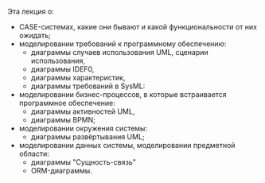 Эта лекция о:

- CASE-системах, какие они бывают и какой функциональности от них ожидать;
- моделировании требований к программному обеспечению:
  - диаграммы случаев использования UML, сценарии использования,
  - диаграммы IDEF0,
  - диаграммы характеристик,
  - диаграммы требований в SysML:
- моделировании бизнес-процессов, в которые встраивается программное обеспечение:
  - диаграммы активностей UML,
  - диаграммы BPMN;
- моделировании окружения системы:
  - диаграммы развёртывания UML;
- моделировании данных системы, моделировании предметной области:
  - диаграммы "Сущность-связь"
  - ORM-диаграммы.